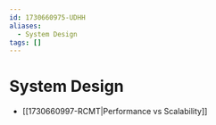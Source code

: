 ```yaml
---
id: 1730660975-UDHH
aliases:
  - System Design
tags: []
---
```


# System Design

- [[1730660997-RCMT|Performance vs Scalability]]
